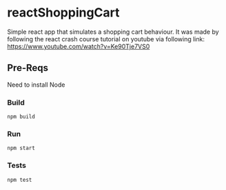 # reactShoppingCart
Simple react app that simulates a shopping cart behaviour. 
It was made by following the react crash course tutorial on youtube via following link:
https://www.youtube.com/watch?v=Ke90Tje7VS0

## Pre-Reqs
Need to install Node

### Build
`npm build`

### Run
`npm start`

### Tests
`npm test`